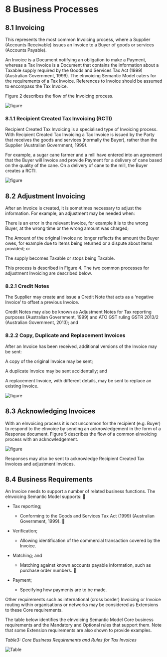 # 8 Business Processes 

## 8.1 Invoicing 

This represents the most common Invoicing process, where a Supplier (Accounts Receivable) issues an Invoice to a Buyer of goods or services (Accounts Payable). 

An Invoice is a Document notifying an obligation to make a Payment, whereas a Tax Invoice is a Document that contains the information about a Taxable supply required by the Goods and Services Tax Act (1999) (Australian Government, 1999). The eInvoicing Semantic Model caters for the requirements of a Tax Invoice. References to Invoice should be assumed to encompass the Tax Invoice. 

Figure 2 describes the flow of the Invoicing process. 

![figure](images/figure2.PNG)

### 8.1.1 Recipient Created Tax Invoicing (RCTI) 

Recipient Created Tax Invoicing is a specialised type of Invoicing process. With Recipient Created Tax Invoicing a Tax Invoice is issued by the Party that receives the goods and services (normally the Buyer), rather than the Supplier (Australian Government, 1999). 

For example, a sugar cane farmer and a mill have entered into an agreement that the Buyer will Invoice and provide Payment for a delivery of cane based on the quality of the cane. On a delivery of cane to the mill, the Buyer creates a RCTI. 

![figure](images/figure3.PNG)


## 8.2 Adjustment Invoicing 

After an Invoice is created, it is sometimes necessary to adjust the information. For example, an adjustment may be needed when: 

There is an error in the relevant Invoice, for example it is to the wrong Buyer, at the wrong time or the wrong amount was charged; 

The Amount of the original Invoice no longer reflects the amount the Buyer owes, for example due to Items being returned or a dispute about Items provided; or 

The supply becomes Taxable or stops being Taxable. 

This process is described in Figure 4. The two common processes for adjustment Invoicing are described below. 

### 8.2.1 Credit Notes 

The Supplier may create and issue a Credit Note that acts as a ‘negative Invoice’ to offset a previous Invoice. 

Credit Notes may also be known as Adjustment Notes for Tax reporting purposes (Australian Government, 1999) and ATO GST ruling GSTR 2013/2 (Australian Government, 2013); and 


### 8.2.2 Copy, Duplicate and Replacement Invoices 

After an Invoice has been received, additional versions of the Invoice may be sent: 

A copy of the original Invoice may be sent; 

A duplicate Invoice may be sent accidentally; and 

A replacement Invoice, with different details, may be sent to replace an existing Invoice. 

![figure](images/figure4.PNG)


## 8.3 Acknowledging Invoices 

With an eInvoicing process it is not uncommon for the recipient (e.g. Buyer) to respond to the eInvoice by sending an acknowledgement in the form of a Response document. Figure 5 describes the flow of a common eInvoicing process with an acknowledgement. 

![figure](images/figure5.PNG)

Responses may also be sent to acknowledge Recipient Created Tax Invoices and adjustment Invoices. 

## 8.4 Business Requirements 

An Invoice needs to support a number of related business functions. The eInvoicing Semantic Model supports: 
   
- Tax reporting; 

    - Conforming to the Goods and Services Tax Act (1999) (Australian Government, 1999). 
  
- Verification; 

    - Allowing identification of the commercial transaction covered by the Invoice. 

- Matching; and 

    - Matching against known accounts payable information, such as purchase order numbers. 
 
- Payment; 
   
   - Specifying how payments are to be made.
   
Other requirements such as international (cross border) Invoicing or Invoice routing within organisations or networks may be considered as Extensions to these Core requirements. 

The table below identifies the eInvoicing Semantic Model Core business requirements and the Mandatory and Optional rules that support them. Note that some Extension requirements are also shown to provide examples. 

*Table3: Core Business Requirements and Rules for Tax Invoices*

![Table](images/Table3.png)

 



























